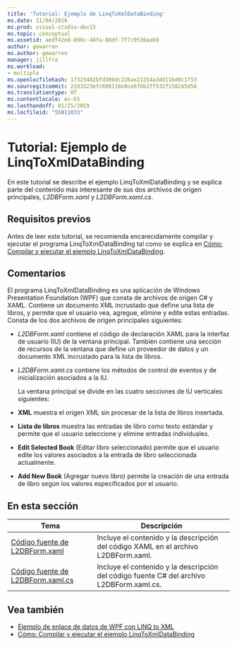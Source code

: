 ```yaml
---
title: 'Tutorial: Ejemplo de LinqToXmlDataBinding'
ms.date: 11/04/2016
ms.prod: visual-studio-dev15
ms.topic: conceptual
ms.assetid: aedf42e8-896c-48fa-88df-7f7c9536aa69
author: gewarren
ms.author: gewarren
manager: jillfra
ms.workload:
- multiple
ms.openlocfilehash: 17323482bfd300dc226ae21354a3dd11bd0c1753
ms.sourcegitcommit: 2193323efc608118e0ce6f6b2ff532f158245d56
ms.translationtype: HT
ms.contentlocale: es-ES
ms.lasthandoff: 01/25/2019
ms.locfileid: "55011033"
---
```

# <a name="walkthrough-linqtoxmldatabinding-example"></a>Tutorial: Ejemplo de LinqToXmlDataBinding
En este tutorial se describe el ejemplo LinqToXmlDataBinding y se explica parte del contenido más interesante de sus dos archivos de origen principales, *L2DBForm.xaml* y *L2DBForm.xaml.cs*.

## <a name="prerequisites"></a>Requisitos previos
 Antes de leer este tutorial, se recomienda encarecidamente compilar y ejecutar el programa LinqToXmlDataBinding tal como se explica en [Cómo: Compilar y ejecutar el ejemplo LinqToXmlDataBinding](../designers/how-to-build-and-run-the-linqtoxmldatabinding-example.md).

## <a name="remarks"></a>Comentarios
 El programa LinqToXmlDataBinding es una aplicación de Windows Presentation Foundation (WPF) que consta de archivos de origen C# y XAML. Contiene un documento XML incrustado que define una lista de libros, y permite que el usuario vea, agregue, elimine y edite estas entradas. Consta de los dos archivos de origen principales siguientes:

- *L2DBForm.xaml* contiene el código de declaración XAML para la interfaz de usuario (IU) de la ventana principal. También contiene una sección de recursos de la ventana que define un proveedor de datos y un documento XML incrustado para la lista de libros.

- *L2DBForm.xaml.cs* contiene los métodos de control de eventos y de inicialización asociados a la IU.

  La ventana principal se divide en las cuatro secciones de IU verticales siguientes:

- **XML** muestra el origen XML sin procesar de la lista de libros insertada.

- **Lista de libros** muestra las entradas de libro como texto estándar y permite que el usuario seleccione y elimine entradas individuales.

- **Edit Selected Book** (Editar libro seleccionado) permite que el usuario edite los valores asociados a la entrada de libro seleccionada actualmente.

- **Add New Book** (Agregar nuevo libro) permite la creación de una entrada de libro según los valores especificados por el usuario.

## <a name="in-this-section"></a>En esta sección

|Tema|Descripción|
|-----------|-----------------|
|[Código fuente de L2DBForm.xaml](../designers/l2dbform-xaml-source-code.md)|Incluye el contenido y la descripción del código XAML en el archivo L2DBForm.xaml.|
|[Código fuente de L2DBForm.xaml.cs](../designers/l2dbform-xaml-cs-source-code.md)|Incluye el contenido y la descripción del código fuente C# del archivo L2DBForm.xaml.cs.|

## <a name="see-also"></a>Vea también

- [Ejemplo de enlace de datos de WPF con LINQ to XML](../designers/wpf-data-binding-using-linq-to-xml-example.md)
- [Cómo: Compilar y ejecutar el ejemplo LinqToXmlDataBinding](../designers/how-to-build-and-run-the-linqtoxmldatabinding-example.md)